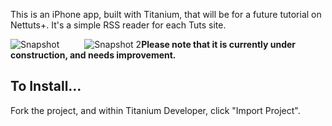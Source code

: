 This is an iPhone app, built with Titanium, that will be for a future tutorial on Nettuts+.
It's a simple RSS reader for each Tuts site. 

<img src="http://img.skitch.com/20100328-8emmbnkj3f9bk85caeydqxnks8.jpg" alt="Snapshot" style="float: left; margin-right: 40px;" />
<img src="http://img.skitch.com/20100328-trx9uc74xugufnarde9qrueygn.jpg" alt="Snapshot 2" style="float: left;" />

<p>
<strong>Please note that it is currently under construction, and needs improvement. </strong>
</p>
<h2>To Install...</h2>
<p>
Fork the project, and within Titanium Developer, click "Import Project". </p>